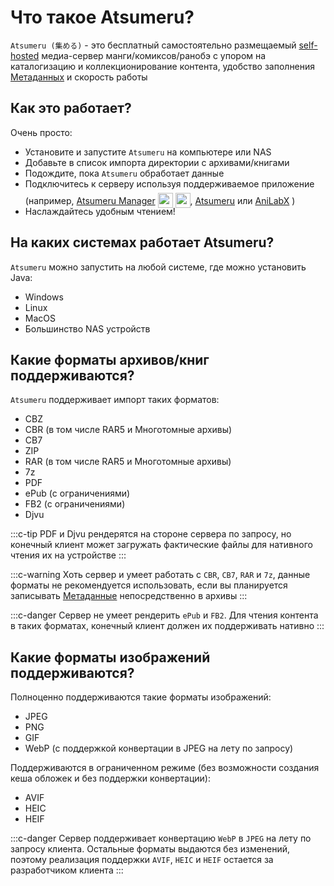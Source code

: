 # Что такое Atsumeru?

`Atsumeru (集める)` - это бесплатный самостоятельно размещаемый [self-hosted](https://www.wikiwand.com/en/Self-hosting_(web_services)) медиа-сервер манги/комиксов/ранобэ с упором на каталогизацию и коллекционирование контента, удобство заполнения [Метаданных](./metadata.md) и скорость работы

## Как это работает?

Очень просто:
- Установите и запустите `Atsumeru` на компьютере или NAS
- Добавьте в список импорта директории с архивами/книгами
- Подождите, пока `Atsumeru` обработает данные
- Подключитесь к серверу используя поддерживаемое приложение (например, [Atsumeru Manager](https://github.com/AtsumeruDev/AtsumeruManager) <img style="position: relative; top: 6px;" width="24" height="24" src="/assets/media/icons/windows.png"> <img style="position: relative; top: 6px;" width="24" height="24" src="/assets/media/icons/penguin.png">, [Atsumeru](https://github.com/AtsumeruDev/AtsumeruAndroid) <MaterialIcon icon="android"/> или [AniLabX](https://github.com/CrazyXacker/anilabx) <MaterialIcon icon="android"/>)
- Наслаждайтесь удобным чтением!

## На каких системах работает Atsumeru?

`Atsumeru` можно запустить на любой системе, где можно установить Java:
- Windows
- Linux
- MacOS
- Большинство NAS устройств

## Какие форматы архивов/книг поддерживаются?

`Atsumeru` поддерживает импорт таких форматов:
- CBZ
- CBR (в том числе RAR5 и Многотомные архивы)
- CB7
- ZIP
- RAR (в том числе RAR5 и Многотомные архивы)
- 7z
- PDF
- ePub (с ограничениями)
- FB2 (с ограничениями)
- Djvu

:::c-tip
PDF и Djvu рендерятся на стороне сервера по запросу, но конечный клиент может загружать фактические файлы для нативного чтения их на устройстве
:::

:::c-warning
Хоть сервер и умеет работать с `CBR`, `CB7`, `RAR` и `7z`, данные форматы не рекомендуется использовать, если вы планируется записывать [Метаданные](./metadata.md) непосредственно в архивы
:::

:::c-danger
Сервер не умеет рендерить `ePub` и `FB2`. Для чтения контента в таких форматах, конечный клиент должен их поддерживать нативно
:::

## Какие форматы изображений поддерживаются?

Полноценно поддерживаются такие форматы изображений:
- JPEG
- PNG
- GIF
- WebP (с поддержкой конвертации в JPEG на лету по запросу)

Поддерживаются в ограниченном режиме (без возможности создания кеша обложек и без поддержки конвертации):
- AVIF
- HEIC
- HEIF

:::c-danger
Сервер поддерживает конвертацию `WebP` в `JPEG` на лету по запросу клиента. Остальные форматы выдаются без изменений, поэтому реализация поддержки `AVIF`, `HEIC` и `HEIF` остается за разработчиком клиента
:::
